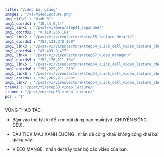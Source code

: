 ```yaml
---
title: "Video bài giảng"
image1 : "/vi/VideoLecture.png"
img_title1 : "Hình 01"
img1_coords1 : "30,44,0,14"
img1_link1 : "/post/vi/menu/step41_expanded/"
img1_coords2 : "0,110,235,161"
img1_link2 : "/post/vi/videolecture/step55_lecture_detail/"
img1_coords3 : "252,131,270,150"
img1_link3 : "/post/vi/videolecture/step54_click_cell_video_lecture_check_box/"
img1_coords4 : "87,493,9,477"
img1_link4 : "/post/vi/videolecture/step57_video_manager/"
img1_coords5 : "252,176,271,194"
img1_link5 : "/post/vi/videolecture/step54_click_cell_video_lecture_check_box/"
img1_coords6 : "252,222,271,239"
img1_link6 : "/post/vi/videolecture/step54_click_cell_video_lecture_check_box/"
img1_coords7 : "252,265,271,283"
img1_link7 : "/post/vi/videolecture/step54_click_cell_video_lecture_check_box/"
tranvi : "/post/vi/step53_video_lecture/"
tranen : "/post/en/step53_video_lecture/"
pos : "1"
---
```

VÙNG THAO TÁC :

- Bấm vào thẻ bất kì để xem nội dung bạn muốn(vd: CHUYỂN ĐỘNG ĐỀU).

- DẤU TICK MÀU XANH DƯƠNG : nhấn để công khai/ không công khai bài giảng này.

- VIDEO MANGE : nhấn để thấy toàn bộ các video của bạn.	
